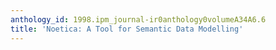 ```yaml
---
anthology_id: 1998.ipm_journal-ir0anthology0volumeA34A6.6
title: 'Noetica: A Tool for Semantic Data Modelling'
---
```

